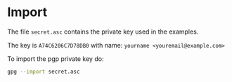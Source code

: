 # Import

The file `secret.asc` contains the private key used in the examples.

The key is `A74C6206C7D78DB0` with name: `yourname <youremail@example.com>`

To import the pgp private key do:

```sh
gpg --import secret.asc
```
